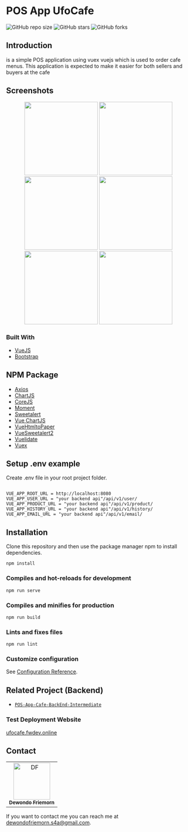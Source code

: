 # POS App UfoCafe

![GitHub repo size](https://img.shields.io/github/repo-size/Friemorn/POS-App-Cafe-FrontEnd-Intermediate)
![GitHub stars](https://img.shields.io/github/stars/Friemorn/POS-App-Cafe-FrontEnd-Intermediate?style=social)
![GitHub forks](https://img.shields.io/github/forks/Friemorn/POS-App-Cafe-FrontEnd-Intermediate?style=social)

## Introduction

is a simple POS application using vuex vuejs which is used to order cafe menus. This application is expected to make it easier for both sellers and buyers at the cafe

## Screenshots

<p align='center'>
  <span>
      <image width="200" src='./src/assets/img/1.jpg' />
      <image width="200" src='./src/assets/img/2.jpg' />
      <image width="200" src='./src/assets/img/3.jpg' />
      <image width="200" src='./src/assets/img/4.jpg' />
      <image width="200" src='./src/assets/img/5.jpg' />
      <image width="200" src='./src/assets/img/6.jpg' />
  </span>
 </p>
 
 ### Built With

* [VueJS](http://vuejs.org/)
* [Bootstrap](https://getbootstrap.com/)

## NPM Package
* [Axios](https://www.npmjs.com/package/axios)
* [ChartJS](https://www.npmjs.com/package/chart.js)
* [CoreJS](https://www.npmjs.com/package/core-js)
* [Moment](https://www.npmjs.com/package/moment)
* [Sweetalert](https://www.npmjs.com/package/sweetalert)
* [Vue ChartJS](https://vue-chartjs.org/)
* [VueHtmltoPaper](https://www.npmjs.com/package/vue-html-to-paper)
* [VueSweetalert2](https://www.npmjs.com/package/vue-sweetalert2)
* [Vuelidate](https://www.npmjs.com/package/vuelidate)
* [Vuex](https://www.npmjs.com/package/vuex)

## Setup .env example

Create .env file in your root project folder.

```env

VUE_APP_ROOT_URL = http://localhost:8080
VUE_APP_USER_URL = "your backend api"/api/v1/user/
VUE_APP_PRODUCT_URL = "your backend api"/api/v1/product/
VUE_APP_HISTORY_URL = "your backend api"/api/v1/history/
VUE_APP_EMAIL_URL = "your backend api"/api/v1/email/

```

## Installation

Clone this repository and then use the package manager npm to install dependencies.
```
npm install
```

### Compiles and hot-reloads for development
```
npm run serve
```

### Compiles and minifies for production
```
npm run build
```

### Lints and fixes files
```
npm run lint
```

### Customize configuration
See [Configuration Reference](https://cli.vuejs.org/config/).

## Related Project (Backend)

- [`POS-App-Cafe-BackEnd-Intermediate`](https://github.com/Friemorn/POS-App-Cafe-BackEnd-Intermediate.git)

### Test Deployment Website
[ufocafe.fwdev.online](http://ufocafe.fwdev.online/)

## Contact

<center>
  <table>
    <tr>
      <td align="center">
        <a href="https://github.com/Friemorn">
          <img width="100" src="https://avatars1.githubusercontent.com/u/65410346?s=460&u=ab96d95c5664d273344a00a474463c811e77d0c9&v=4" alt="DF"><br/>
          <sub><b>Dewondo Friemorn</b></sub>
        </a>
      </td>
    </tr>
  </table>
</center>

If you want to contact me you can reach me at <dewondofriemorn.s4a@gmail.com>.
